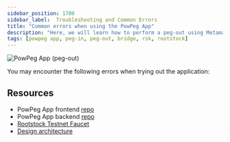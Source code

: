 ```yaml
---
sidebar_position: 1700
sidebar_label:  Troubleshooting and Common Errors
title: "Common errors when using the PowPeg App"
description: "Here, we will learn how to perform a peg-out using Metamask Wallet."
tags: [powpeg app, peg-in, peg-out, bridge, rsk, rootstock]
---
```


![PowPeg App (peg-out)](/img/resources/powpeg/pegout.gif)

You may encounter the following errors when trying out the application:


## Resources
* PowPeg App frontend [repo](https://github.com/rsksmart/2wp-app)
* PowPeg App backend [repo](https://github.com/rsksmart/2wp-api)
* [Rootstock Testnet Faucet](https://faucet.rootstock.io/)
* [Design architecture](/resources/guides/powpeg/advanced-operations/design-architecture/)